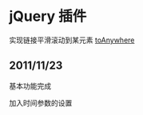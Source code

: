 jQuery 插件
===========

实现链接平滑滚动到某元素
[toAnywhere][]

2011/11/23
----------
  基本功能完成
  
  加入时间参数的设置


[toAnywhere]:[http://charsky.github.com/toAnywhere]
